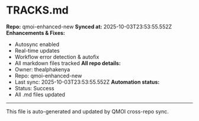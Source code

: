 # TRACKS.md

**Repo:** qmoi-enhanced-new
**Synced at:** 2025-10-03T23:53:55.552Z
**Enhancements & Fixes:**
- Autosync enabled
- Real-time updates
- Workflow error detection & autofix
- All markdown files tracked
**All repo details:**
- Owner: thealphakenya
- Repo: qmoi-enhanced-new
- Last sync: 2025-10-03T23:53:55.552Z
**Automation status:**
- Status: Success
- All .md files updated
---
This file is auto-generated and updated by QMOI cross-repo sync.
